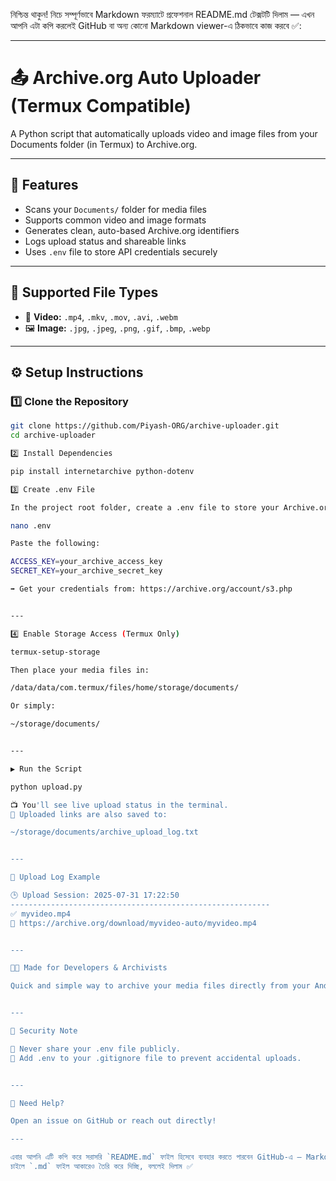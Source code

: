 নিশ্চিন্ত থাকুন! নিচে সম্পূর্ণভাবে Markdown ফরম্যাটে প্রফেশনাল README.md টেক্সটটি দিলাম — এখন আপনি এটা কপি করলেই GitHub বা অন্য কোনো Markdown viewer-এ ঠিকভাবে কাজ করবে ✅:


---

# 📤 Archive.org Auto Uploader (Termux Compatible)

A Python script that automatically uploads video and image files from your Documents folder (in Termux) to Archive.org.

---

## 🚀 Features

- Scans your `Documents/` folder for media files  
- Supports common video and image formats  
- Generates clean, auto-based Archive.org identifiers  
- Logs upload status and shareable links  
- Uses `.env` file to store API credentials securely

---

## 📁 Supported File Types

- 🎥 **Video:** `.mp4`, `.mkv`, `.mov`, `.avi`, `.webm`  
- 🖼️ **Image:** `.jpg`, `.jpeg`, `.png`, `.gif`, `.bmp`, `.webp`

---

## ⚙️ Setup Instructions

### 1️⃣ Clone the Repository

```bash
git clone https://github.com/Piyash-ORG/archive-uploader.git
cd archive-uploader

2️⃣ Install Dependencies

pip install internetarchive python-dotenv

3️⃣ Create .env File

In the project root folder, create a .env file to store your Archive.org credentials:

nano .env

Paste the following:

ACCESS_KEY=your_archive_access_key
SECRET_KEY=your_archive_secret_key

➡️ Get your credentials from: https://archive.org/account/s3.php


---

4️⃣ Enable Storage Access (Termux Only)

termux-setup-storage

Then place your media files in:

/data/data/com.termux/files/home/storage/documents/

Or simply:

~/storage/documents/


---

▶️ Run the Script

python upload.py

📺 You'll see live upload status in the terminal.
📄 Uploaded links are also saved to:

~/storage/documents/archive_upload_log.txt


---

📝 Upload Log Example

🕒 Upload Session: 2025-07-31 17:22:50
----------------------------------------------------------
✅ myvideo.mp4
🔗 https://archive.org/download/myvideo-auto/myvideo.mp4


---

👨‍💻 Made for Developers & Archivists

Quick and simple way to archive your media files directly from your Android phone (Termux) or PC using Python and the Internet Archive API.


---

🔐 Security Note

🚫 Never share your .env file publicly.
📂 Add .env to your .gitignore file to prevent accidental uploads.


---

🔧 Need Help?

Open an issue on GitHub or reach out directly!

---

এবার আপনি এটি কপি করে সরাসরি `README.md` ফাইল হিসেবে ব্যবহার করতে পারবেন GitHub-এ — Markdown 100% কাজ করবে!  
চাইলে `.md` ফাইল আকারেও তৈরি করে দিচ্ছি, বললেই দিলাম ✅

